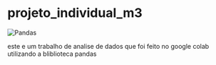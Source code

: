 # projeto_individual_m3
![Pandas](https://img.shields.io/badge/pandas-%23150458.svg?style=for-the-badge&logo=pandas&logoColor=white)

este e um trabalho de analise de dados que foi feito no google colab utilizando a bliblioteca pandas
